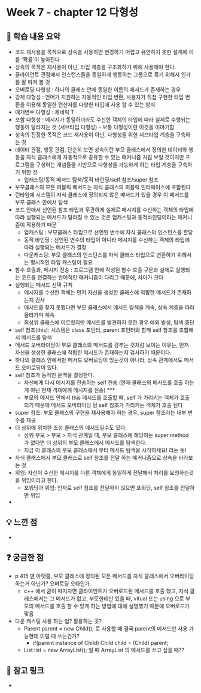 # Week 7 - chapter 12 다형성

## 📌 학습 내용 요약
- 코드 재사용을 목적으로 상속을 사용하면 변경하기 어렵고 유연하지 못한 설계에 이를 '확률'이 높아진다
- 상속의 목적은 재사용이 아닌, 타입 계층을 구조화하기 위해 사용해야 한다.
- 클라이언트 관점에서 인스턴스들을 동일하게 행동하는 그룹으로 묶기 위해서 인가를 잘 따져 볼 것
- 오버로딩 다형성 : 하나의 클래스 안에 동일한 이름의 메서드가 존제하는 경우
- 강제 다형성 : 언어가 지원하는 자동적인 타입 변환, 사용자가 직접 구현한 타입 변환을 이용해 동일한 연산자를 다양한 타입에 사용 할 수 있는 방식
- 매개변수 다형성 : 제네릭 T
- 포함 다형성 : 메시지가 동일하더라도 수신한 객체의 타입에 따라 실제로 수행되는 행동이 달라지는 것 (서브타입 다형성) - 보통 다형성이란 이것을 이야기함
- 상속의 진정한 목적은 코드 재사용이 아닌, 다형성을 위한 서브타입 계층을 구축하는 것
- 데이터 관점, 행동 관점, 단순히 보면 상속이란 부모 클래스에서 정의한 데이터와 행동을 자식 클래스에게 자동적으로 공유할 수 있는 매커니즘 처럼 보일 것이지만
프로그램을 구성하는 개념들을 기반으로 다형성을 가능하게 하는 타입 계층을 구축하기 위한 것
  - 업캐스팅/동적 메서드 탐색/동적 바인딩/self 참조/super 참조
- 부모클래스의 모든 퍼블릭 메서드는 자식 클래스의 퍼블릭 인터페이스에 포함된다
- 런타임에 시스템이 자식 클래스에 정의되지 않은 메서드가 있을 경우 이 메서드를 부모 클래스 안에서 탐색
- 코드 안에서 선언된 참조 타입과 무관하게 실제로 메시지를 수신하는 객체의 타입에 따라 실행되는 메서드가 달라질 수 있는 것은 업캐스팅과 동적바인딩이라는 매커니즘이 작용하기 때문
  - 업캐스팅 : 부모클래스 타입으로 선언된 변수에 자식 클래스의 인스턴스를 할당
  - 동적 바인딩 : 선언된 변수의 타입이 아니라 메시지를 수신하는 객체의 타입에 따라 실행되는 메서드가 결정
  - 다운캐스팅: 부모 클래스의 인스턴스를 자식 클래스 타입으로 변환하기 위해서는 명시적인 타입 캐스팅이 필요
- 함수 호출과, 메시지 전송 : 프로그램 안에 작성된 함수 호출 구문과 실제로 실행되는 코드를 연결하는 언어적인 매커니즘이 다리그 때문에, 차이가 크다
- 실행되는 메서드 선택 규칙
  - 메시지를 수신한 객체는 먼저 자신을 생성한 클래스에 적합한 메서드가 존재하는지 검사
  - 메서드를 찾지 못했다면 부모 클래스에서 메서드 탐색을 계속, 상속 계층을 따라 올라가며 계속
  - 최상위 클래스에 이르렀지만 메서드를 발견하지 못한 경우 예외 발생, 탐색 중단
- self 참조(this): 시스템은 class 포인터, parent 포인터와 함께 self 참조를 조합해서 메서드를 탐색
- 메서드 오버라이딩이 부모 클래스의 메서드를 감추는 것처럼 보이는 이유는, 먼저 자신을 생성한 클래스에 적합한 메서드가 존재하는지 검사하기 때문이다.
- 하나의 클래스 안에서만 메서드 오버로딩이 있는것이 아니라, 상속 관계에서도 메서드 오버로딩이 있다.
- self 참조가 동적인 문맥을 결정한다.
  - 자신에게 다시 메시지를 전송하는 self 전송 (현재 클래스의 메서드를 호출 하는게 아닌 현재 객체에게 메시지를 전송) ***
  - 부모의 메서드 안에서 this 메서드를 호출할 때, self 가 가리키는 객체가 호출 되기 때문에 메서드 오버라이딩 된 self 참조가 가리키는 객체가 호출 된다
- super 참조: 부모 클래스의 구현을 재사용해야 하는 경우, super 참조라는 내부 변수를 제공
- 더 상위에 위치한 조상 클래스의 메서드일수도 있다.
  - 상위 부모 > 부모 > 자식 관계일 때, 부모 클래스에 해당하는 super.method 가 없다면 더 상위의 부모 클래스에서 메서드를 탐색한다.
  - 지금 이 클래스의 부모 클래스에서 부터 메서드 탐색을 시작하세요! 라는 뜻!
- 자식 클래스에서 부모 클래스로 self 참조를 전달 하는 메커니즘으로 상속을 바라보는 것
- 위임: 자신이 수신한 메시지를 다른 객체에게 동일하게 전달해서 처리를 요청하는것을 위임이라고 한다.
  - 포워딩과 위임: 인자로 self 참조를 전달하지 않으면 포워딩, self 참조를 전달하면 위임
- 

## 💡 느낀 점
- 

## ❓ 궁금한 점
- p 415 맨 아랫줄, 부모 클래스에 정의된 모든 메서드를 자식 클래스에서 오버라이딩 하는거 아닌가? 오버로딩 오타인가.
  - c++ 에서 굳이 따지자면 클라이언트가 오버로드된 메서드를 호출 했고, 자식 클래스에서는 그 메서드가 없고, 부모한테만 있을 때,
vitual 또는 using 으로 부모의 메서드를 호출 할 수 있게 하는 방법에 대해 설명했기 때문에 오버로드가 맞음
- 다운 캐스팅 사용 하는 법? 활용하는 곳?
  - Parent parent = new Child(); 로 사용할 때 결국 parent의 메서드만 사용 가능한데 이럴 때 쓰는건가?
    - if(parent instance of Child) Child child = (Child) parent; 
  - List list = new ArrayList(); 일 때 ArrayList 의 메서드를 쓰고 싶을 때??

  

## 🔗 참고 링크
- 
